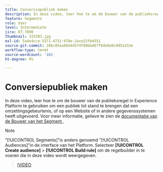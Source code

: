 ```yaml
---
title: Conversiepubliek maken
description: In deze video, leer hoe te om de bouwer van de publieksregel in Experience Platform te gebruiken om een publiek tot stand te brengen dat een omzettingsgebeurtenis, of op een Website of in andere gegevenssystemen heeft uitgevoerd.
feature: Segments
role: User
level: Intermediate
jira: KT-7890
thumbnail: 333303.jpg
exl-id: 5a4e4cce-5371-4731-978e-2ace22fb4551
source-git-commit: 286c85aa88d44574f00ded67f0de8e0c945a153e
workflow-type: tm+mt
source-wordcount: '101'
ht-degree: 0%

---
```


# Conversiepubliek maken

In deze video, leer hoe te om de bouwer van de publieksregel in Experience Platform te gebruiken om een publiek tot stand te brengen dat een omzettingsgebeurtenis, of op een Website of in andere gegevenssystemen heeft uitgevoerd. Voor meer informatie, gelieve te zien de [ documentatie van de Bouwer van het Segment ](https://experienceleague.adobe.com/docs/experience-platform/segmentation/ui/segment-builder.html).

>[!NOTE]
>
> &quot;[!UICONTROL Segments]&quot;is anders genoemd &quot;[!UICONTROL Audiences]&quot;in de interface van het Platform. Selecteer **[!UICONTROL Create audience]** > **[!UICONTROL Build rule]** om de regelbuilder in te voeren die in deze video wordt weergegeven.

>[!VIDEO](https://video.tv.adobe.com/v/333303/?learn=on&enablevpops)

